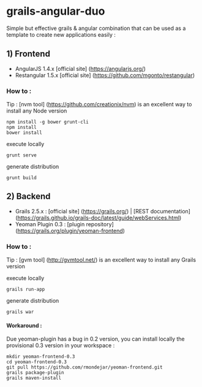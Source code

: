 # grails-angular-duo

Simple but effective grails & angular combination that can be used as a template to create new applications easily :

## 1) Frontend

+ AngularJS 1.4.x [official site] (https://angularjs.org/) 
+ Restangular 1.5.x [official site] (https://github.com/mgonto/restangular)

### How to :

Tip : [nvm tool] (https://github.com/creationix/nvm) is an excellent way to install any Node version

```
npm install -g bower grunt-cli
npm install
bower install
```
execute locally 
```
grunt serve 
```
generate distribution
```
grunt build
```

## 2) Backend 

+ Grails 2.5.x : [official site] (https://grails.org/) | [REST documentation] (https://grails.github.io/grails-doc/latest/guide/webServices.html)
+ Yeoman Plugin 0.3 : [plugin repository] (https://grails.org/plugin/yeoman-frontend)

### How to :

Tip : [gvm tool] (http://gvmtool.net/) is an excellent way to install any Grails version

execute locally 
```
grails run-app
```
generate distribution
```
grails war
```

#### Workaround :

Due yeoman-plugin has a bug in 0.2 version, you can install locally the provisional 0.3 version in your workspace : 

```
mkdir yeoman-frontend-0.3
cd yeoman-frontend-0.3
git pull https://github.com/rmondejar/yeoman-frontend.git
grails package-plugin
grails maven-install
```
